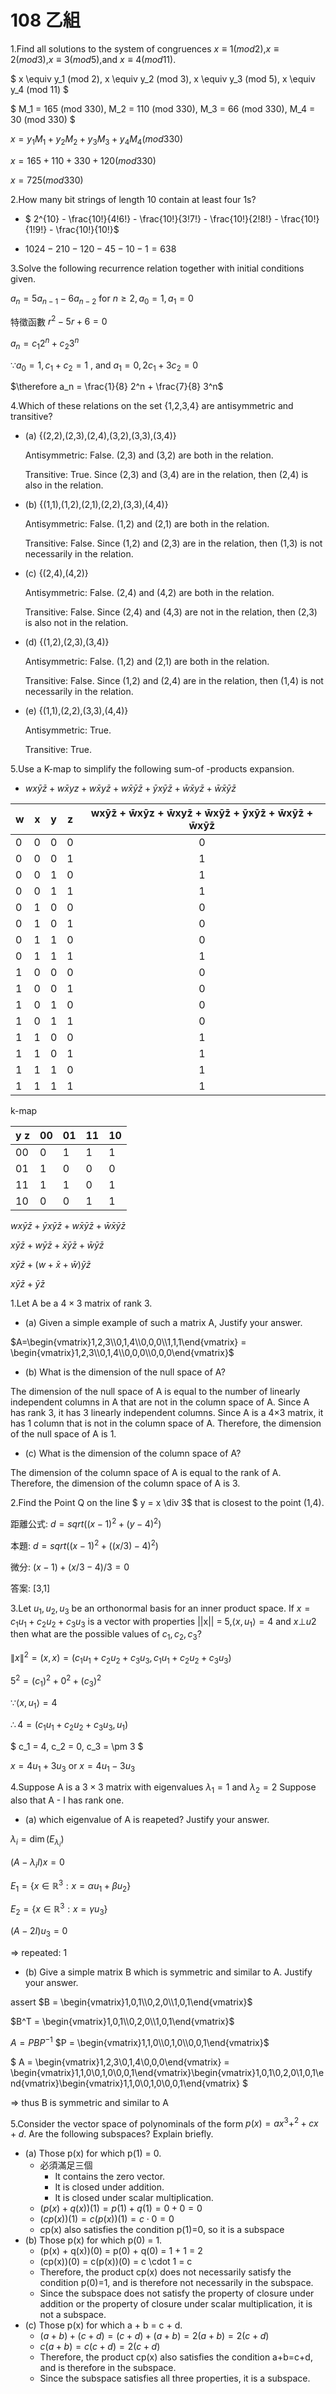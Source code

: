 # 108 乙組

1.Find all solutions to the system of congruences $x \equiv 1(mod2)$,$x \equiv 2(mod3)$,$x \equiv 3(mod5)$,and $x \equiv 4(mod11)$.

$
x \equiv y_1 (mod 2),
x \equiv y_2 (mod 3),
x \equiv y_3 (mod 5),
x \equiv y_4 (mod 11)
$

$
M_1 = 165 (mod 330),
M_2 = 110 (mod 330),
M_3 = 66 (mod 330),
M_4 = 30 (mod 330)
$

$x = y_1 M_1 + y_2 M_2 + y_3 M_3 + y_4 M_4 (mod 330)$

$x = 165 + 110 + 330 + 120 (mod 330)$

$x = 725 (mod 330)$

2.How many bit strings of length 10 contain at least four 1s?

- $ 2^{10} - \frac{10!}{4!6!} - \frac{10!}{3!7!} - \frac{10!}{2!8!} - \frac{10!}{1!9!} - \frac{10!}{10!}$

- $1024 - 210 - 120 -45 - 10 - 1 = 638$

3.Solve the following recurrence relation together with initial conditions given.

$a_n = 5a_{n-1} - 6 a_{n-2}$ for $n \geq 2, a_0 = 1, a_1 = 0$

特徵函數
$r^2−5r+6=0$

$a_n = c_1 2^n +c_2 3^n$

$\because a_0 = 1, c_1 + c_2 = 1$ , and $a_1 = 0, 2c_1+3c_2 = 0$

$\therefore a_n = \frac{1}{8} 2^n + \frac{7}{8} 3^n$

4.Which of these relations on the set {1,2,3,4} are antisymmetric and transitive?

- (a) {(2,2),(2,3),(2,4),(3,2),(3,3),(3,4)}

    Antisymmetric: False. (2,3) and (3,2) are both in the relation.

    Transitive: True. Since (2,3) and (3,4) are in the relation, then (2,4) is also in the relation.

- (b) {(1,1),(1,2),(2,1),(2,2),(3,3),(4,4)}

    Antisymmetric: False. (1,2) and (2,1) are both in the relation.

    Transitive: False. Since (1,2) and (2,3) are in the relation, then (1,3) is not necessarily in the relation.

- (c) {(2,4),(4,2)}

    Antisymmetric: False. (2,4) and (4,2) are both in the relation.

    Transitive: False. Since (2,4) and (4,3) are not in the relation, then (2,3) is also not in the relation.

- (d) {(1,2),(2,3),(3,4)}

    Antisymmetric: False. (1,2) and (2,1) are both in the relation.

    Transitive: False. Since (1,2) and (2,4) are in the relation, then (1,4) is not necessarily in the relation.

- (e) {(1,1),(2,2),(3,3),(4,4)}

    Antisymmetric: True.

    Transitive: True.

5.Use a K-map to simplify the following sum-of -products expansion.

- $wx\bar{y}\bar{z} + w\bar{x}yz + w\bar{x}y\bar{z} + w\bar{x}\bar{y}\bar{z} + \bar{y}x\bar{y}\bar{z} + \bar{w}\bar{x}y\bar{z} + \bar{w}\bar{x}\bar{y}\bar{z}$

w | x | y | z | wxȳz̄ + w̄xȳz + w̄xyz̄ + w̄xȳz̄ + ȳxȳz̄ + w̄xȳz̄ + w̄xȳz̄
-- | -- | -- | -- | :--:
0 | 0 | 0 | 0 | 0
0 | 0 | 0 | 1 | 1
0 | 0 | 1 | 0 | 1
0 | 0 | 1 | 1 | 1
0 | 1 | 0 | 0 | 0
0 | 1 | 0 | 1 | 0
0 | 1 | 1 | 0 | 0
0 | 1 | 1 | 1 | 1
1 | 0 | 0 | 0 | 0
1 | 0 | 0 | 1 | 0
1 | 0 | 1 | 0 | 0
1 | 0 | 1 | 1 | 0
1 | 1 | 0 | 0 | 1
1 | 1 | 0 | 1 | 1
1 | 1 | 1 | 0 | 1
1 | 1 | 1 | 1 | 1

k-map

y z| 00| 01| 11| 10
---|---|---|---|--
00 | 0 | 1 | 1 | 1
01 | 1 | 0 | 0 | 0
11 | 1 | 1 | 0 | 1
10 | 0 | 0 | 1 | 1

$wx\bar{y}\bar{z} + \bar{y}x\bar{y}\bar{z} + w\bar{x}\bar{y}\bar{z} + \bar{w}\bar{x}\bar{y}\bar{z}$

$x\bar{y}\bar{z} + w\bar{y}\bar{z} + \bar{x}\bar{y}\bar{z} + \bar{w}\bar{y}\bar{z}$

$x\bar{y}\bar{z} + (w + \bar{x} + \bar{w}) \bar{y}\bar{z}$

$x\bar{y}\bar{z} + \bar{y}\bar{z}$

1.Let A be a $4 \times 3$ matrix of rank 3.

- (a) Given a simple example of such  a matrix A, Justify your answer.

$A=\begin{vmatrix}1,2,3\\0,1,4\\0,0,0\\1,1,1\end{vmatrix} = \begin{vmatrix}1,2,3\\0,1,4\\0,0,0\\0,0,0\end{vmatrix}$

- (b) What is the dimension of the null space of A?

The dimension of the null space of A is equal to the number of linearly independent columns in A that are not in the column space of A. Since A has rank 3, it has 3 linearly independent columns. Since A is a 4×3 matrix, it has 1 column that is not in the column space of A. Therefore, the dimension of the null space of A is 1.

- (c) What is the dimension of the column space of A?

The dimension of the column space of A is equal to the rank of A. Therefore, the dimension of the column space of A is 3.

2.Find the Point Q on the line $ y = x \div 3$ that is closest to the point (1,4).

距離公式: $d = sqrt((x - 1)^2 + (y - 4)^2)$

本題: $d = sqrt((x - 1)^2 + ((x/3) - 4)^2)$

微分: $(x - 1) + (x/3 - 4) / 3 = 0$

答案: [3,1]

3.Let ${u_1,u_2,u_3}$ be an orthonormal basis for an inner product space. If $x = c_1u_1 + c_2u_2 + c_3u_3$ is a vector with properties ||x|| = 5,$\langle x,u_1\rangle = 4$ and $x \bot u2$ then what are the possible values of $c_1,c_2,c_3$?

$\|x\|^2 = (x, x) = (c_1 u_1 + c_2 u_2 + c_3 u_3, c_1 u_1 + c_2 u_2 + c_3 u_3)$

$5^2 = (c_1)^2 + 0^2 + (c_3)^2$

$\because\langle x,u_1\rangle = 4$

$\therefore 4 = (c_1 u_1 + c_2 u_2 + c_3 u_3, u_1)$

$
c_1 = 4,
c_2 = 0,
c_3 = \pm 3
$

$x = 4 u_1 + 3 u_3$ or $x = 4 u_1 - 3 u_3$

4.Suppose A is a $3 \times 3$ matrix with eigenvalues $\lambda_1 = 1$ and $\lambda_2 = 2$ Suppose also that A - I has rank one.

- (a) which eigenvalue of A is reapeted? Justify your answer.

$\lambda_i = \dim(E_{\lambda_i})$

$(A - \lambda_i I)x = 0$

$E_1 = \{x \in \mathbb{R}^3 : x = \alpha u_1 + \beta u_2\}$

$E_2 = \{x \in \mathbb{R}^3 : x = \gamma u_3\}$

$(A-2I)u_3 = 0$

=> repeated: 1

- (b) Give a simple matrix B which is symmetric and similar to A. Justify your answer.

assert $B = \begin{vmatrix}1,0,1\\0,2,0\\1,0,1\end{vmatrix}$

$B^T = \begin{vmatrix}1,0,1\\0,2,0\\1,0,1\end{vmatrix}$

$A=PBP^{−1}$
$P = \begin{vmatrix}1,1,0\\0,1,0\\0,0,1\end{vmatrix}$

$
A = \begin{vmatrix}1,2,3\\0,1,4\\0,0,0\end{vmatrix}
= \begin{vmatrix}1,1,0\\0,1,0\\0,0,1\end{vmatrix}\begin{vmatrix}1,0,1\\0,2,0\\1,0,1\end{vmatrix}\begin{vmatrix}1,1,0\\0,1,0\\0,0,1\end{vmatrix}
$

=> thus B is symmetric and similar to A

5.Consider the vector space of polynominals of the form $p(x) = ax^3 + ^2 + cx + d$. Are the following subspaces? Explain briefly.

- (a) Those p(x) for which p(1) = 0.
  - 必須滿足三個
    - It contains the zero vector.
    - It is closed under addition.
    - It is closed under scalar multiplication.
  - $(p(x) + q(x))(1) = p(1) + q(1) = 0 + 0 = 0$
  - $(cp(x))(1) = c(p(x))(1) = c \cdot 0 = 0$
  - cp(x) also satisfies the condition p(1)=0, so it is a subspace
- (b) Those p(x) for which p(0) = 1.
  - (p(x) + q(x))(0) = p(0) + q(0) = 1 + 1 = 2
  - (cp(x))(0) = c(p(x))(0) = c \cdot 1 = c
  - Therefore, the product cp(x) does not necessarily satisfy the condition p(0)=1, and is therefore not necessarily in the subspace.
  - Since the subspace does not satisfy the property of closure under addition or the property of closure under scalar multiplication, it is not a subspace.
- (c) Those p(x) for which a + b = c + d.
  - $(a + b) + (c + d) = (c + d) + (a + b) = 2(a + b) = 2(c + d)$
  - $c(a + b) = c(c + d) = 2(c + d)$
  - Therefore, the product cp(x) also satisfies the condition a+b=c+d, and is therefore in the subspace.
  - Since the subspace satisfies all three properties, it is a subspace.
